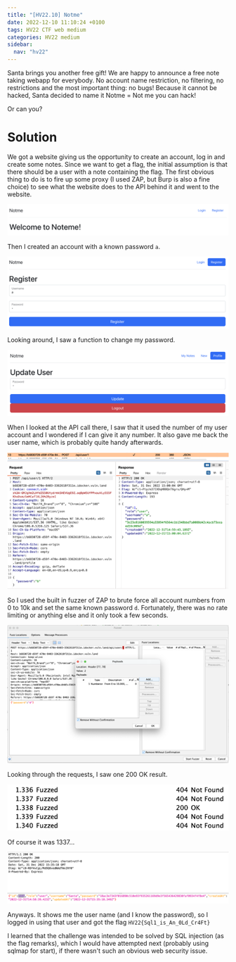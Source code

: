 ```yaml
---
title: "[HV22.10] Notme"
date: 2022-12-10 11:10:24 +0100
tags: HV22 CTF web medium
categories: HV22 medium
sidebar:
  nav: "hv22"
---
```


Santa brings you another free gift! We are happy to announce a free note taking webapp for everybody. No account name restriction, no filtering, no restrictions and the most important thing: no bugs! Because it cannot be hacked, Santa decided to name it Notme = Not me you can hack!

Or can you?

# Solution

We got a website giving us the opportunity to create an account, log in and create some notes. Since we want to get a flag, the initial assumption is that there should be a user with a note containing the flag. The first obvious thing to do is to fire up some proxy (I used ZAP, but Burp is also a fine choice) to see what the website does to the API behind it and went to the website.

![website](/assets/hv22/hv22_10_website.png)

Then I created an account with a known password `a`.

![registration](/assets/hv22/hv22_10_register.png)

Looking around, I saw a function to change my password.

![change password function](/assets/hv22/hv22_10_changepassword.png)

When I looked at the API call there, I saw that it used the number of my user account and I wondered if I can give it any number. It also gave me back the user name, which is probably quite handy afterwards.

![request](/assets/hv22/hv22_10_request.png)

So I used the built in fuzzer of ZAP to brute force all account numbers from 0 to 10k and set the same known password `d`. Fortunately, there was no rate limiting or anything else and it only took a few seconds.

![configuration of the fuzzer](/assets/hv22/hv22_10_fuzzer.png)

Looking through the requests, I saw one 200 OK result.

![results](/assets/hv22/hv22_10_200ok.png)

Of course it was 1337...

![response](/assets/hv22/hv22_10_response.png)

Anyways. It shows me the user name (and I know the password), so I logged in using that user and got the flag `HV22{Sql1_is_An_0Ld_Cr4Ft}`

I learned that the challenge was intended to be solved by SQL injection (as the flag remarks), which I would have attempted next (probably using sqlmap for start), if there wasn't such an obvious web security issue.
